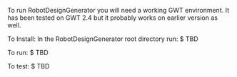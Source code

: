 To run RobotDesignGenerator you will need a working GWT environment. It has been tested
on GWT 2.4 but it probably works on earlier version as well.

To Install:
In the RobotDesignGenerator root directory run:
$ TBD 

To run:
$ TBD

To test:
$ TBD
